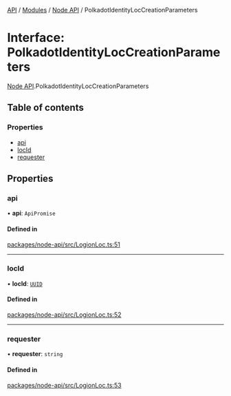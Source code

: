 [API](../API.md) / [Modules](../modules.md) / [Node API](../modules/Node_API.md) / PolkadotIdentityLocCreationParameters

# Interface: PolkadotIdentityLocCreationParameters

[Node API](../modules/Node_API.md).PolkadotIdentityLocCreationParameters

## Table of contents

### Properties

- [api](Node_API.PolkadotIdentityLocCreationParameters.md#api)
- [locId](Node_API.PolkadotIdentityLocCreationParameters.md#locid)
- [requester](Node_API.PolkadotIdentityLocCreationParameters.md#requester)

## Properties

### api

• **api**: `ApiPromise`

#### Defined in

[packages/node-api/src/LogionLoc.ts:51](https://github.com/logion-network/logion-api/blob/main/packages/node-api/src/LogionLoc.ts#L51)

___

### locId

• **locId**: [`UUID`](../classes/Node_API.UUID.md)

#### Defined in

[packages/node-api/src/LogionLoc.ts:52](https://github.com/logion-network/logion-api/blob/main/packages/node-api/src/LogionLoc.ts#L52)

___

### requester

• **requester**: `string`

#### Defined in

[packages/node-api/src/LogionLoc.ts:53](https://github.com/logion-network/logion-api/blob/main/packages/node-api/src/LogionLoc.ts#L53)
